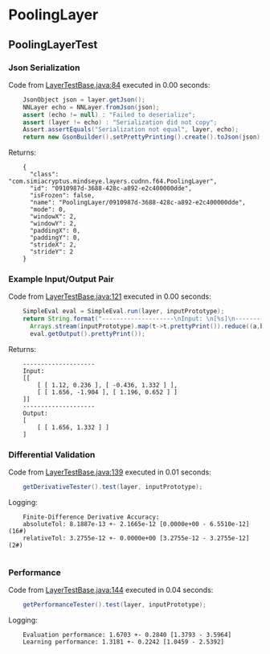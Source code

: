 # PoolingLayer
## PoolingLayerTest
### Json Serialization
Code from [LayerTestBase.java:84](../../../../../../../../../MindsEye/src/test/java/com/simiacryptus/mindseye/layers/LayerTestBase.java#L84) executed in 0.00 seconds: 
```java
    JsonObject json = layer.getJson();
    NNLayer echo = NNLayer.fromJson(json);
    assert (echo != null) : "Failed to deserialize";
    assert (layer != echo) : "Serialization did not copy";
    Assert.assertEquals("Serialization not equal", layer, echo);
    return new GsonBuilder().setPrettyPrinting().create().toJson(json);
```

Returns: 

```
    {
      "class": "com.simiacryptus.mindseye.layers.cudnn.f64.PoolingLayer",
      "id": "0910987d-3688-428c-a892-e2c400000dde",
      "isFrozen": false,
      "name": "PoolingLayer/0910987d-3688-428c-a892-e2c400000dde",
      "mode": 0,
      "windowX": 2,
      "windowY": 2,
      "paddingX": 0,
      "paddingY": 0,
      "strideX": 2,
      "strideY": 2
    }
```



### Example Input/Output Pair
Code from [LayerTestBase.java:121](../../../../../../../../../MindsEye/src/test/java/com/simiacryptus/mindseye/layers/LayerTestBase.java#L121) executed in 0.00 seconds: 
```java
    SimpleEval eval = SimpleEval.run(layer, inputPrototype);
    return String.format("--------------------\nInput: \n[%s]\n--------------------\nOutput: \n%s",
      Arrays.stream(inputPrototype).map(t->t.prettyPrint()).reduce((a,b)->a+",\n"+b).get(),
      eval.getOutput().prettyPrint());
```

Returns: 

```
    --------------------
    Input: 
    [[
    	[ [ 1.12, 0.236 ], [ -0.436, 1.332 ] ],
    	[ [ 1.656, -1.904 ], [ 1.196, 0.652 ] ]
    ]]
    --------------------
    Output: 
    [
    	[ [ 1.656, 1.332 ] ]
    ]
```



### Differential Validation
Code from [LayerTestBase.java:139](../../../../../../../../../MindsEye/src/test/java/com/simiacryptus/mindseye/layers/LayerTestBase.java#L139) executed in 0.01 seconds: 
```java
    getDerivativeTester().test(layer, inputPrototype);
```
Logging: 
```
    Finite-Difference Derivative Accuracy:
    absoluteTol: 8.1887e-13 +- 2.1665e-12 [0.0000e+00 - 6.5510e-12] (16#)
    relativeTol: 3.2755e-12 +- 0.0000e+00 [3.2755e-12 - 3.2755e-12] (2#)
    
```

### Performance
Code from [LayerTestBase.java:144](../../../../../../../../../MindsEye/src/test/java/com/simiacryptus/mindseye/layers/LayerTestBase.java#L144) executed in 0.04 seconds: 
```java
    getPerformanceTester().test(layer, inputPrototype);
```
Logging: 
```
    Evaluation performance: 1.6703 +- 0.2840 [1.3793 - 3.5964]
    Learning performance: 1.3181 +- 0.2242 [1.0459 - 2.5392]
    
```


